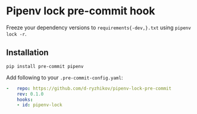 # Pipenv lock pre-commit hook

Freeze your dependency versions to `requirements{-dev,}.txt`
using `pipenv lock -r`.

## Installation

```shell
pip install pre-commit pipenv
```

Add following to your `.pre-commit-config.yaml`:

```yaml
-   repo: https://github.com/d-ryzhikov/pipenv-lock-pre-commit
    rev: 0.1.0
    hooks:
    - id: pipenv-lock
```
